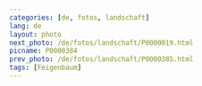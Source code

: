 ```yaml
---
categories: [de, fotos, landschaft]
lang: de
layout: photo
next_photo: /de/fotos/landschaft/P0000019.html
picname: P0000384
prev_photo: /de/fotos/landschaft/P0000385.html
tags: [Feigenbaum]
---
```

